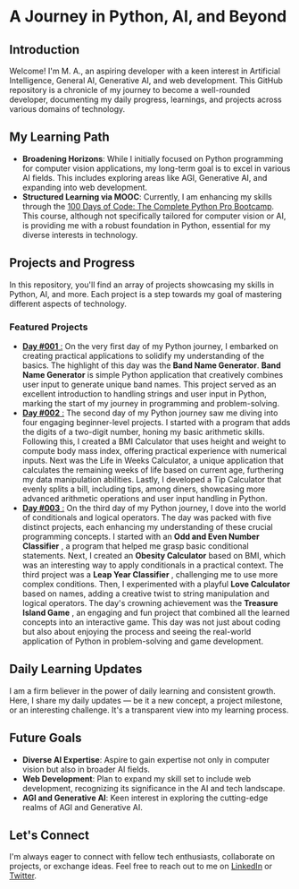 # A Journey in Python, AI, and Beyond

## Introduction

Welcome! I'm M. A., an aspiring developer with a keen interest in Artificial Intelligence, General AI, Generative AI, and web development. This GitHub repository is a chronicle of my journey to become a well-rounded developer, documenting my daily progress, learnings, and projects across various domains of technology.

## My Learning Path

- **Broadening Horizons**: While I initially focused on Python programming for computer vision applications, my long-term goal is to excel in various AI fields. This includes exploring areas like AGI, Generative AI, and expanding into web development.
- **Structured Learning via MOOC**: Currently, I am enhancing my skills through the [100 Days of Code: The Complete Python Pro Bootcamp](https://www.udemy.com/course/100-days-of-code/). This course, although not specifically tailored for computer vision or AI, is providing me with a robust foundation in Python, essential for my diverse interests in technology.

## Projects and Progress

In this repository, you'll find an array of projects showcasing my skills in Python, AI, and more. Each project is a step towards my goal of mastering different aspects of technology.

### Featured Projects

- [**Day #001** :](Projects/Day_001/) On the very first day of my Python journey, I embarked on creating practical applications to solidify my understanding of the basics. The highlight of this day was the **Band Name Generator**. **Band Name Generator** is simple Python application that creatively combines user input to generate unique band names. This project served as an excellent introduction to handling strings and user input in Python, marking the start of my journey in programming and problem-solving.
- [**Day #002** :](Projects/Day_002/) The second day of my Python journey saw me diving into four engaging beginner-level projects. I started with a program that adds the digits of a two-digit number, honing my basic arithmetic skills. Following this, I created a BMI Calculator that uses height and weight to compute body mass index, offering practical experience with numerical inputs. Next was the Life in Weeks Calculator, a unique application that calculates the remaining weeks of life based on current age, furthering my data manipulation abilities. Lastly, I developed a Tip Calculator that evenly splits a bill, including tips, among diners, showcasing more advanced arithmetic operations and user input handling in Python.
- [**Day #003** :](Projects/Day_003/) On the third day of my Python journey, I dove into the world of conditionals and logical operators. The day was packed with five distinct projects, each enhancing my understanding of these crucial programming concepts. I started with an  **Odd and Even Number Classifier** , a program that helped me grasp basic conditional statements. Next, I created an **Obesity Calculator** based on BMI, which was an interesting way to apply conditionals in a practical context. The third project was a  **Leap Year Classifier** , challenging me to use more complex conditions. Then, I experimented with a playful **Love Calculator** based on names, adding a creative twist to string manipulation and logical operators. The day's crowning achievement was the  **Treasure Island Game** , an engaging and fun project that combined all the learned concepts into an interactive game. This day was not just about coding but also about enjoying the process and seeing the real-world application of Python in problem-solving and game development.

## Daily Learning Updates

I am a firm believer in the power of daily learning and consistent growth. Here, I share my daily updates — be it a new concept, a project milestone, or an interesting challenge. It's a transparent view into my learning process.

## Future Goals

- **Diverse AI Expertise**: Aspire to gain expertise not only in computer vision but also in broader AI fields.
- **Web Development**: Plan to expand my skill set to include web development, recognizing its significance in the AI and tech landscape.
- **AGI and Generative AI**: Keen interest in exploring the cutting-edge realms of AGI and Generative AI.

## Let's Connect

I'm always eager to connect with fellow tech enthusiasts, collaborate on projects, or exchange ideas. Feel free to reach out to me on [LinkedIn](https://www.linkedin.com/in/mohliyet) or [Twitter](https://www.twitter.com/mohliyet).
